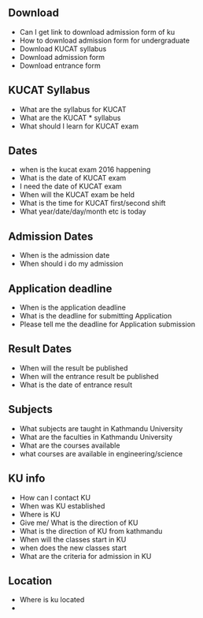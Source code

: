 ## Download
* Can I get link to download admission form of ku
* How to download admission form for undergraduate
* Download KUCAT syllabus
* Download admission form
* Download entrance form

## KUCAT Syllabus
* What are the syllabus for KUCAT
* What are the KUCAT * syllabus
* What should I learn for KUCAT exam

## Dates
* when is the kucat exam 2016 happening
* What is the date of KUCAT exam
* I need the date of KUCAT exam
* When will the KUCAT exam be held
* What is the time for KUCAT first/second shift
* What year/date/day/month etc is today

## Admission Dates
* When is the admission date
* When should i do my admission

## Application deadline
* When is the application deadline
* What is the deadline for submitting Application
* Please tell me the deadline for Application submission

## Result Dates
* When will the result be published
* When will the entrance result be published
* What is the date of entrance result

## Subjects
* What subjects are taught in Kathmandu University
* What are the faculties in Kathmandu University
* What are the courses available
* what courses are available in engineering/science

## KU info
* How can I contact KU
* When was KU established
* Where is KU
* Give me/ What is the direction of KU
* What is the direction of KU from kathmandu
* When will the classes start in KU
* when does the new classes start
* What are the criteria for admission in KU

## Location
* Where is ku located
*
